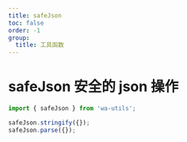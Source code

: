 ```yaml
---
title: safeJson
toc: false
order: -1
group:
  title: 工具函数
---
```


# safeJson 安全的 json 操作

```typescript
import { safeJson } from 'wa-utils';

safeJson.stringify({});
safeJson.parse({});
```
